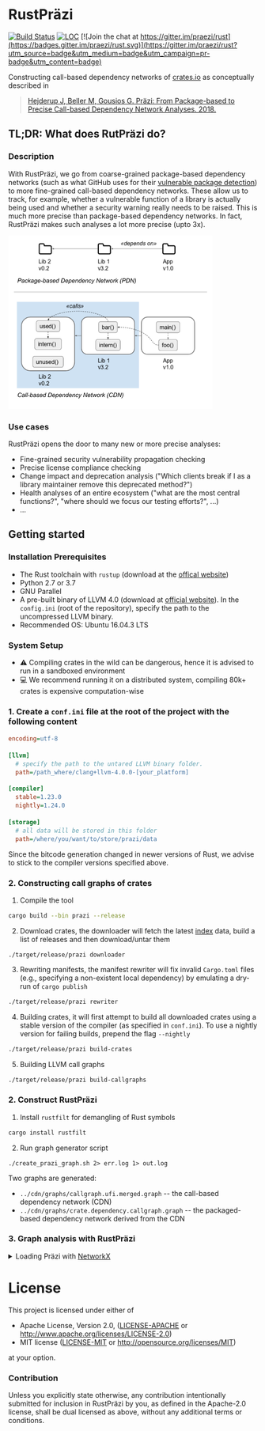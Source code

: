 # RustPräzi

[![Build Status](https://travis-ci.org/praezi/rust.svg?branch=master)](https://travis-ci.org/praezi/rust)
[![LOC](https://tokei.rs/b1/github/praezi/rust)](https://github.com/praezi/rust)
[![Join the chat at https://gitter.im/praezi/rust](https://badges.gitter.im/praezi/rust.svg)](https://gitter.im/praezi/rust?utm_source=badge&utm_medium=badge&utm_campaign=pr-badge&utm_content=badge)

Constructing call-based dependency networks of [crates.io](https://crates.io) as conceptually described in 

>[Hejderup J, Beller M, Gousios G. Präzi: From Package-based to Precise Call-based Dependency Network Analyses. 2018.](https://pure.tudelft.nl/portal/files/46926997/main2.pdf)

## TL;DR: What does RutPräzi do?

### Description

With RustPräzi, we go from coarse-grained package-based dependency networks (such as what GitHub uses for their [vulnerable package detection](https://help.github.com/articles/about-security-alerts-for-vulnerable-dependencies/)) to more fine-grained call-based dependency networks. These allow us to track, for example, whether a vulnerable function of a library is actually being used and whether a security warning really needs to be raised. This is much more precise than package-based dependency networks. In fact, RustPräzi makes such analyses a lot more precise (upto 3x).

![Package-based (PDN, above) versus Call-based Dependency Networks (CDN, below)](doc/pdn_cdn.png "Package-based (PDN, above) versus Call-based Dependency Networks (CDN, below)")

### Use cases

RustPräzi opens the door to many new or more precise analyses:

* Fine-grained security vulnerability propagation checking
* Precise license compliance checking 
* Change impact and deprecation analysis ("Which clients break if I as a library maintainer remove this deprecated method?")
* Health analyses of an entire ecosystem ("what are the most central functions?", "where should we focus our testing efforts?", ...)
* ...

## Getting started

### Installation Prerequisites

- The Rust toolchain with `rustup` (download at the [offical website](https://www.rust-lang.org/en-US/install.html))
- Python 2.7 or 3.7
- GNU Parallel
- A pre-built binary of LLVM 4.0 (download at [official website](http://releases.llvm.org/download.html#4.0.0)). In the `config.ini` (root of the repository), specify the path to the uncompressed LLVM binary.
- Recommended OS: Ubuntu 16.04.3 LTS

### System Setup
- :warning: Compiling crates in the wild can be dangerous, hence it is advised to run in a sandboxed environment
- 💻 We recommend running it on a distributed system, compiling 80k+ crates is expensive computation-wise


### 1. Create a `conf.ini` file at the root of the project with the following content

```ini
encoding=utf-8

[llvm]
  # specify the path to the untared LLVM binary folder.
  path=/path_where/clang+llvm-4.0.0-[your_platform]

[compiler]
  stable=1.23.0
  nightly=1.24.0

[storage]
  # all data will be stored in this folder
  path=/where/you/want/to/store/prazi/data
```

Since the bitcode generation changed in newer versions of Rust, we advise to stick to the compiler versions specified above.



### 2. Constructing call graphs of crates

1. Compile the tool

``` bash
cargo build --bin prazi --release
```
2. Download crates, the downloader will fetch the latest [index](https://github.com/rust-lang/crates.io-index) data, build a list of releases and then download/untar them

```
./target/release/prazi downloader
```
3. Rewriting manifests, the manifest rewriter will fix invalid `Cargo.toml` files (e.g., specifying a non-existent local dependency) by emulating a dry-run of `cargo publish`

``` bash 
./target/release/prazi rewriter
```

4. Building crates, it will first attempt to build all downloaded crates using a stable version of the compiler (as specified in `conf.ini`). To use a nightly version for failing builds, prepend the flag `--nightly`

``` bash
./target/release/prazi build-crates
```

5. Building LLVM call graphs

``` bash
./target/release/prazi build-callgraphs
```

### 2. Construct RustPräzi

1. Install `rustfilt` for demangling of Rust symbols

```bash
cargo install rustfilt
```
2. Run graph generator script

```
./create_prazi_graph.sh 2> err.log 1> out.log
```
Two graphs are generated:
- `../cdn/graphs/callgraph.ufi.merged.graph` -- the call-based dependency network (CDN)
- `../cdn/graphs/crate.dependency.callgraph.graph` -- the packaged-based dependency network derived from the CDN

### 3. Graph analysis with RustPräzi




<details>

<summary>
Loading Präzi with <a href="https://networkx.github.io">NetworkX</a>
</summary>

``` python
import networkx as nx
import re

regex = r"^(.*?) \[label:"

def load_prazi(file):
    PRAZI = nx.DiGraph()
    with open(file) as f: #callgraph.ufi.merged.graph
        for line in f:
            if "->" not in line:
                g = re.match(regex, line)
                if g:
                     PRAZI.add_node(g.group(1).strip('"'))
                else:
                    print "error, could not extract node: %s" % line
            else:
                g = re.match('\W*"(.*)" -> "(.*)";', line)
                if g:
                     PRAZI.add_edge(g.group(1), g.group(2))
                else:
                    print "error, could not extract edge: %s" % line
    return PRAZI

def load_prazi_dep(file): 
    PRAZI_DEP = nx.DiGraph()
    with open(file) as f: #crate.dependency.callgraph.graph
        for line in f:
            if "io :: crates :: " in line:
                if "->" not in line:
                     PRAZI_DEP.add_node(line[:-2])
                else:
                    g = re.match('\W*"(.*)" -> "(.*)";', line)
                    if g and ("io :: crates" in g.group(1) and "io :: crates" in g.group(2)):
                         PRAZI_DEP.add_edge(g.group(1), g.group(2))
                    else:
                        print "skip edge: %s" % line
            else:
                continue
    return  PRAZI_DEP

```
</details>

# License

This project is licensed under either of

 * Apache License, Version 2.0, ([LICENSE-APACHE](LICENSE-APACHE) or
   http://www.apache.org/licenses/LICENSE-2.0)
 * MIT license ([LICENSE-MIT](LICENSE-MIT) or
   http://opensource.org/licenses/MIT)

at your option.

### Contribution

Unless you explicitly state otherwise, any contribution intentionally submitted
for inclusion in RustPräzi by you, as defined in the Apache-2.0 license, shall be
dual licensed as above, without any additional terms or conditions.
